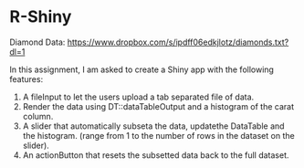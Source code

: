 # R-Shiny
Diamond Data: https://www.dropbox.com/s/ipdff06edkjlotz/diamonds.txt?dl=1

In this assignment, I am asked to create a Shiny app with the following features:
1. A fileInput to let the users upload a tab separated file of data. 
2. Render the data using DT::dataTableOutput and a histogram of the carat column.
3. A slider that automatically subseta the data, updatethe DataTable and the histogram. (range from 1 to the number of rows in the dataset on the slider).
4. An actionButton that resets the subsetted data back to the full dataset.
